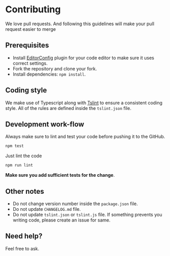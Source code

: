 # Contributing

We love pull requests. And following this guidelines will make your pull request easier to merge

## Prerequisites

- Install [EditorConfig](http://editorconfig.org/) plugin for your code editor to make sure it uses correct settings.
- Fork the repository and clone your fork.
- Install dependencies: `npm install`.

## Coding style

We make use of Typescript along with [Tslint](https://palantir.github.io/tslint) to ensure a consistent coding style. All of the rules are defined inside the `tslint.json` file.

## Development work-flow

Always make sure to lint and test your code before pushing it to the GitHub.

```bash
npm test
```

Just lint the code

```bash
npm run lint
```

**Make sure you add sufficient tests for the change**.

## Other notes

- Do not change version number inside the `package.json` file.
- Do not update `CHANGELOG.md` file.
- Do not update `tslint.json` or `tslint.js` file. If something prevents you writing code, please create an issue for same.

## Need help?

Feel free to ask.
